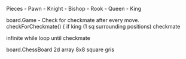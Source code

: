 Pieces
    - Pawn
    - Knight
    - Bishop
    - Rook
    - Queen
    - King


board.Game
    - Check for checkmate after every move.
checkForCheckmate() {
    if king (1 sq surrounding positions) checkmate

infinite while loop until checkmate


board.ChessBoard 2d array 8x8 square gris